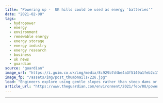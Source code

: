 ```yaml
---
title: "Powering up -  UK hills could be used as energy 'batteries'"
date: "2021-02-08"
tags: 
  - hydropower
  - energy
  - environment
  - renewable energy
  - energy storage
  - energy industry
  - energy research
  - business
  - uk news
  - guardian
source: "guardian"
image_url: "https://i.guim.co.uk/img/media/8c929b7d4be4a3f5140a1feb2c17d8d155057fb9/0_234_7000_4203/master/7000.jpg?width=460&quality=85&auto=format&fit=max&s=82d9a38820da21873c27c1dc12ea365e"
image_fp: "/assets/img/post_thumbnails/228.jpg"
lead: "Engineers explore using gentle slopes rather than steep dams or mountains to store electricityHundreds of hills across the UK could be transformed into renewable energy “batteries” through a pioneering hydropower system embedded underground.A team of..."
article_url: "https://www.theguardian.com/environment/2021/feb/08/powering-up-uk-hills-could-be-used-as-energy-batteries"
---
```


---
